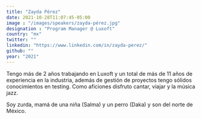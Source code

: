 ```yaml
---
title: "Zayda Pérez"
date: 2021-10-28T11:07:45-05:00
image : "/images/speakers/zayda-pérez.jpg"
designation : "Program Manager @ Luxoft"
country: "mx"
twitter: ""
linkedin: "https://www.linkedin.com/in/zayda-perez/"
github: ""
year: "2021"
---
```


Tengo más de 2 años trabajando en Luxoft y un total de más de 11 años de experiencia en la industria, además de gestión de proyectos tengo sólidos conocimientos en testing. Como aficiones disfruto cantar, viajar y la música jazz.

Soy zurda, mamá de una niña (Salma) y un perro (Daka) y son del norte de México.